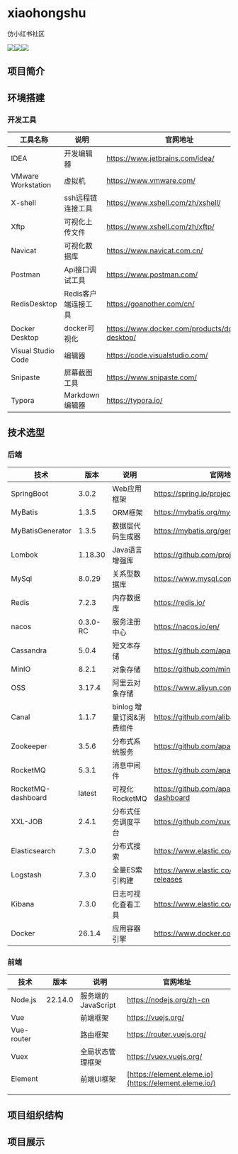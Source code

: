 # xiaohongshu
仿小红书社区

![](https://img.shields.io/github/stars/meetPerfect/xiaohongshu)![](https://img.shields.io/github/forks/MeetPerfect/xiaohongshu)![](https://img.shields.io/badge/lincese-GPL-brightgreen)



## 项目简介



## 环境搭建

### 开发工具

| 工具名称           | 说明                | 官网地址                                        |
| ------------------ | ------------------- | ----------------------------------------------- |
| IDEA               | 开发编辑器          | https://www.jetbrains.com/idea/                 |
| VMware Workstation | 虚拟机              | https://www.vmware.com/                         |
| X-shell            | ssh远程链连接工具   | https://www.xshell.com/zh/xshell/               |
| Xftp               | 可视化上传文件      | https://www.xshell.com/zh/xftp/                 |
| Navicat            | 可视化数据库        | https://www.navicat.com.cn/                     |
| Postman            | Api接口调试工具     | https://www.postman.com/                        |
| RedisDesktop       | Redis客户端连接工具 | https://goanother.com/cn/                       |
| Docker Desktop     | docker可视化        | https://www.docker.com/products/docker-desktop/ |
| Visual Studio Code | 编辑器              | https://code.visualstudio.com/                  |
| Snipaste           | 屏幕截图工具        | https://www.snipaste.com/                       |
| Typora             | Markdown编辑器      | https://typora.io/                              |



## 技术选型

### 后端

| 技术               | 版本     | 说明                     | 官网地址                                       |
| ------------------ | -------- | ------------------------ | ---------------------------------------------- |
| SpringBoot         | 3.0.2    | Web应用框架              | https://spring.io/projects/spring-boot         |
| MyBatis            | 1.3.5    | ORM框架                  | https://mybatis.org/mybatis-3/                 |
| MyBatisGenerator   | 1.3.5    | 数据层代码生成器         | https://mybatis.org/generator/                 |
| Lombok             | 1.18.30  | Java语言增强库           | https://github.com/projectlombok/lombok        |
| MySql              | 8.0.29   | 关系型数据库             | https://www.mysql.com/                         |
| Redis              | 7.2.3    | 内存数据库               | https://redis.io/                              |
| nacos              | 0.3.0-RC | 服务注册中心             | https://nacos.io/en/                           |
| Cassandra          | 5.0.4    | 短文本存储               | https://github.com/apache/cassandra            |
| MinIO              | 8.2.1    | 对象存储                 | https://github.com/minio/minio                 |
| OSS                | 3.17.4   | 阿里云对象存储           | https://www.aliyun.com/product/oss             |
| Canal              | 1.1.7    | binlog 增量订阅&消费组件 | https://github.com/alibaba/canal               |
| Zookeeper          | 3.5.6    | 分布式系统服务           | https://github.com/apache/zookeeper            |
| RocketMQ           | 5.3.1    | 消息中间件               | https://github.com/apache/rocketmq             |
| RocketMQ-dashboard | latest   | 可视化RocketMQ           | https://github.com/apache/rocketmq-dashboard   |
| XXL-JOB            | 2.4.1    | 分布式任务调度平台       | https://github.com/xuxueli/xxl-job             |
| Elasticsearch      | 7.3.0    | 分布式搜索               | https://www.elastic.co/cn/elasticsearch        |
| Logstash           | 7.3.0    | 全量ES索引构建           | https://www.elastic.co/downloads/past-releases |
| Kibana             | 7.3.0    | 日志可视化查看工具       | https://www.elastic.co/cn/kibana               |
| Docker             | 26.1.4   | 应用容器引擎             | https://www.docker.com                         |



### 前端

| 技术       | 版本    | 说明                | 官网地址                                              |
| ---------- | ------- | ------------------- | ----------------------------------------------------- |
| Node.js    | 22.14.0 | 服务端的 JavaScript | https://nodejs.org/zh-cn                              |
| Vue        |         | 前端框架            | https://vuejs.org/                                    |
| Vue-router |         | 路由框架            | https://router.vuejs.org/                             |
| Vuex       |         | 全局状态管理框架    | https://vuex.vuejs.org/                               |
| Element    |         | 前端UI框架          | [https://element.eleme.io](https://element.eleme.io/) |
|            |         |                     |                                                       |
|            |         |                     |                                                       |



## 项目组织结构





## 项目展示
